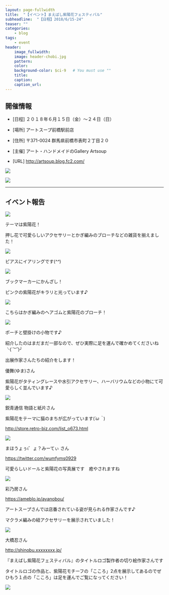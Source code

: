 ```yaml
---
layout: page-fullwidth
title:  "【イベント】まえばし紫陽花フェスティバル"
subheadline:  "【日程】2018/6/15-24"
teaser: ""
categories:
    - blog
tags:
    - event
header:
    image_fullwidth:
    image: header-chobi.jpg
    pattern:
    color:
    background-color: $ci-9   # You must use ""
    title:
    caption:
    caption_url:
---
```


## 開催情報

* [日程] ２０１８年６月１５日（金）～２４日（日）

* [場所] アートスープ前橋駅前店

* [住所] 〒371-0024 群馬県前橋市表町２丁目２０

* [主催] アート・ハンドメイドのGallery Artsoup

* [URL] http://artsoup.blog.fc2.com/

![](https://lh3.googleusercontent.com/pw/ACtC-3cdakltozOqEzkWPwHDSrATDiQZDN2rOUPclPZZ6XcixKBpY_jNd6YJAF0sz74tovqt-D-4bAn6IDf-NnmS6pccFlhLVyK3N-NR3xKaIfQFTI_40ctgJoHoE46LhHygRjItzJvn6VNfWwNpHIdjQR-g=w643-h429-no?authuser=2)

![](https://lh3.googleusercontent.com/pw/ACtC-3e2sBBH4TLO4hatl_BLD6yQt2vnltpVnFHxP-Ti3wt-KCcL093jgH-McHkrcOUVk5Y4wF9PMF6c6JQ3h9gfqXr-f-OKM0axgmMkxXAjyuV2wta12tt_Tl4-fXVVXl3dO7n83CAdBXlybiCAAkgHsjkg=w450-h635-no?authuser=2)

---

## イベント報告

![](https://lh3.googleusercontent.com/pw/ACtC-3cO5EMXCqBNoZ1tefSbGxmr3_EoZxctB7k_rgrb6lPzXI8DK7uiYyorInwo17C1baFcHMNWXG7QzynAFthCCB33N2zwZSWQU7iG-ki8HyOM0-oQxsN-tZM8RiEvbluHG7uRoBLONvWzhY0AMkSyGYDk=w318-h635-no?authuser=2)

テーマは紫陽花！

押し花で可愛らしいアクセサリーとかぎ編みのブローチなどの雑貨を揃えました！

![](https://lh3.googleusercontent.com/pw/ACtC-3dQMc_i9LU6OYEOH9iQVYTn-quz3KZej3qQ9iG9ju1mC7_Bei57zOL6sqo0T7_t3AA5qSoMID-2F-rb4NmGo_kz_siOhubWLF2POpW5eIAB_ZEwPUtTic3iO2lW3Ox2Y8qARu9rywxTX1FlBI3ir2G_=w643-h429-no?authuser=2)

ピアスにイアリングです(*^^*)

![](https://lh3.googleusercontent.com/pw/ACtC-3eMuJdkhWqG9EH87xWw1-KTwWJVOGP4UstpRn1F9v2lDohARqgd2RelbSjCTFX1JqNC-Fo2rLeiHG0sBKZY1aS4_oobcBRA9rnSGlqq9qBHWR8ICTWGnuC_hXlyVkUGeuZBDzet1aJmqm_EBvpp9YnL=w643-h429-no?authuser=2)

ブックマーカーにかんざし！

ピンクの紫陽花がキラリと光っています♪

![](https://lh3.googleusercontent.com/pw/ACtC-3dqbEgrmLTmhZMWzzsg22cv0245eM4EZdwbK-7bSe327Uj4jCtuvNfXlv00tIiYkDbsH14uc3_7-3gAluN4sZueZ_5b_B4cj4R0oH5I0Jp_QkF6JvXT4nrzL0H-4YNAF9U5U64J5OI0KeWu3Ekl_d__=w643-h429-no?authuser=2)

こちらはかぎ編みのヘアゴムと紫陽花のブローチ！

![](https://lh3.googleusercontent.com/pw/ACtC-3cIujEQ8oBfwSJgirUz19oiOKlPJSU5Zi7P8W-OGgIFSfdpL1MNNUHfBGEQatdOqG7RoXvq0ViEY4W9Or9sVLfS6C59550iq_PjDAyLJAvFnc8Jq410ThK525IqA6GpSwtbAhuI7rqGB1J7tocGlANV=w643-h429-no?authuser=2)

ポーチと壁掛けの小物です♪

紹介したのはまだまだ一部なので、ぜひ実際に足を運んで確かめてくださいね╰(*´︶`*)╯

出展作家さんたちの紹介をします！

優舞(ゆま)さん

紫陽花がタティングレースや水引アクセサリー、ハーバリウムなどの小物にて可愛らしく並んでいます♪

![](https://lh3.googleusercontent.com/pw/ACtC-3fYjganeccULMue8eIWU_Yk51c9QnE0X4Mdj1CCoKYTDNYazHiWwBA7JM5v19GwNNbUkDc4YquSuGBFV_M3-7hd2gTdKrWexBnbhlgsnLQy7rxBAImz8pC_ov10r9KWITPytDeRcuAoKYwAFDpL4QYX=w643-h428-no?authuser=2)

鋭青通信 物語と紙片さん

紫陽花をテーマに猫のまちが広がっています(*´ω｀*)

http://store.retro-biz.com/list_o673.html

![](https://lh3.googleusercontent.com/pw/ACtC-3dkAizOEuW2aYahSgbyCnNHhFznboRE6vphnZoLavG5zQy_zFcrY9ROWdzD6z5vsFZy4Wk2gbR6wXRlGfJWHl4itZE0iS9qdS4_7X8NGgiX_ip0TUMGncfxkA8aFouTroe8zemsN--VtznELKf14O4N=w643-h428-no?authuser=2)


まほうょぅι゛ょ？みーてぃ さん

https://twitter.com/wumfyms0929

可愛らしいドールと紫陽花の写真展です　癒やされますね

![](https://lh3.googleusercontent.com/pw/ACtC-3elhh9t8OvvTJInkAdTdGINH0M7rbMTp-cHq2kXfHiLPRb8KyS4dpP4lb52GPGzOdGeIcBUZepxPDkAJLDvF9_oYb_1XjazUHFHgKdJQKkYQ_e4UnUaVwjkT1FrjIyL14NfRObH8vGEqezSyeuZhs5l=w424-h635-no?authuser=2)

彩乃房さん

https://ameblo.jp/ayanobou/

アートスープさんでは店番されている姿が見られる作家さんです♪

マクラメ編みの紐アクセサリーを展示されていました！

![](https://lh3.googleusercontent.com/pw/ACtC-3f5Ce6fDMwUoVQ8u9cZUym1U0SzXfnix9kaGcnpTxdnRm2IFxQKvgm17thK5Vicyk_w7ARivbps0jAg6gsTvwNhQlVsLlFV3zX3pL9mrF-uBkNAPZnkZ0e5_f5VfQVGTE05WqInxK17_mztFltUuWDA=w643-h428-no?authuser=2)

大橋忍さん 

http://shinobu.xxxxxxxx.jp/

『まえばし紫陽花フェスティバル』のタイトルロゴ製作者の切り絵作家さんです

タイトルロゴの作品と、紫陽花モチーフの「こころ」2点を展示してあるのでぜひもう１点の「こころ」は足を運んでご覧になってください！

![](https://lh3.googleusercontent.com/pw/ACtC-3cckPhCrJY9Tcu3VObz-VCKdJKML-sBCRt6CWMZgN_kczGkLIdUsh6oDqibY3WY_Upqn9ihA6icRDMPrerVWH7y5pIfVBmXrzPezgdj0dLzX3LvzGPy8SYnltJ_I7rAqs6MI6wXs2UDTt1LTRar26ym=w643-h428-no?authuser=2)